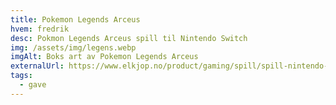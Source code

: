 ```yaml
---
title: Pokemon Legends Arceus
hvem: fredrik
desc: Pokmon Legends Arceus spill til Nintendo Switch
img: /assets/img/legens.webp
imgAlt: Boks art av Pokemon Legends Arceus
externalUrl: https://www.elkjop.no/product/gaming/spill/spill-nintendo-switch/303142/pokemon-legends-arceus-switch
tags:
  - gave
---
```

